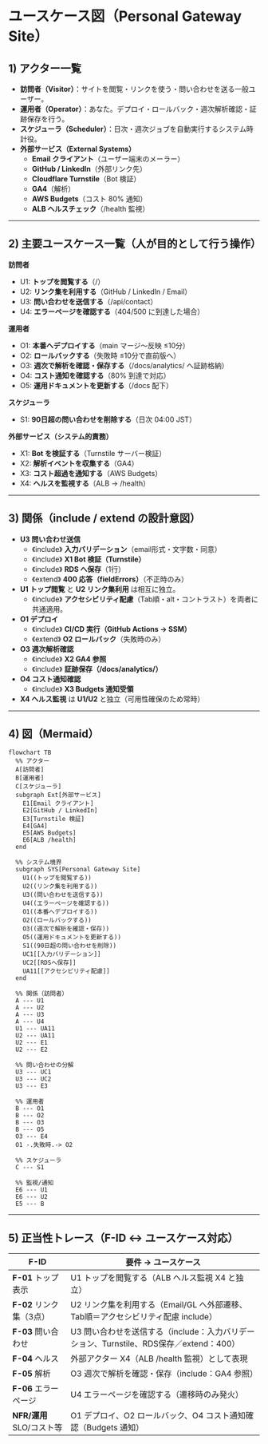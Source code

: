 # ユースケース図（Personal Gateway Site）

## 1) アクター一覧
- **訪問者（Visitor）**：サイトを閲覧・リンクを使う・問い合わせを送る一般ユーザー。
- **運用者（Operator）**：あなた。デプロイ・ロールバック・週次解析確認・証跡保存を行う。
- **スケジューラ（Scheduler）**：日次・週次ジョブを自動実行するシステム時計役。
- **外部サービス（External Systems）**
  - **Email クライアント**（ユーザー端末のメーラー）
  - **GitHub / LinkedIn**（外部リンク先）
  - **Cloudflare Turnstile**（Bot 検証）
  - **GA4**（解析）
  - **AWS Budgets**（コスト 80% 通知）
  - **ALB ヘルスチェック**（/health 監視）

---

## 2) 主要ユースケース一覧（人が目的として行う操作）

**訪問者**
- U1: **トップを閲覧する**（/）
- U2: **リンク集を利用する**（GitHub / LinkedIn / Email）
- U3: **問い合わせを送信する**（/api/contact）
- U4: **エラーページを確認する**（404/500 に到達した場合）

**運用者**
- O1: **本番へデプロイする**（main マージ～反映 ≤10分）
- O2: **ロールバックする**（失敗時 ≤10分で直前版へ）
- O3: **週次で解析を確認・保存する**（/docs/analytics/ へ証跡格納）
- O4: **コスト通知を確認する**（80% 到達で対応）
- O5: **運用ドキュメントを更新する**（/docs 配下）

**スケジューラ**
- S1: **90日超の問い合わせを削除する**（日次 04:00 JST）

**外部サービス（システム的責務）**
- X1: **Bot を検証する**（Turnstile サーバー検証）
- X2: **解析イベントを収集する**（GA4）
- X3: **コスト超過を通知する**（AWS Budgets）
- X4: **ヘルスを監視する**（ALB → /health）

---

## 3) 関係（include / extend の設計意図）
- **U3 問い合わせ送信**
  - 《include》 **入力バリデーション**（email形式・文字数・同意）
  - 《include》 **X1 Bot 検証（Turnstile）**
  - 《include》 **RDS へ保存**（1行）
  - 《extend》 **400 応答（fieldErrors）**（不正時のみ）
- **U1 トップ閲覧** と **U2 リンク集利用** は相互に独立。
  - 《include》 **アクセシビリティ配慮**（Tab順・alt・コントラスト）を両者に共通適用。
- **O1 デプロイ**
  - 《include》 **CI/CD 実行（GitHub Actions → SSM）**
  - 《extend》 **O2 ロールバック**（失敗時のみ）
- **O3 週次解析確認**
  - 《include》 **X2 GA4 参照**
  - 《include》 **証跡保存（/docs/analytics/）**
- **O4 コスト通知確認**
  - 《include》 **X3 Budgets 通知受領**
- **X4 ヘルス監視** は **U1/U2** と独立（可用性確保のため常時）

---

## 4) 図（Mermaid）

```mermaid
flowchart TB
  %% アクター
  A[訪問者]
  B[運用者]
  C[スケジューラ]
  subgraph Ext[外部サービス]
    E1[Email クライアント]
    E2[GitHub / LinkedIn]
    E3[Turnstile 検証]
    E4[GA4]
    E5[AWS Budgets]
    E6[ALB /health]
  end

  %% システム境界
  subgraph SYS[Personal Gateway Site]
    U1((トップを閲覧する))
    U2((リンク集を利用する))
    U3((問い合わせを送信する))
    U4((エラーページを確認する))
    O1((本番へデプロイする))
    O2((ロールバックする))
    O3((週次で解析を確認・保存))
    O5((運用ドキュメントを更新する))
    S1((90日超の問い合わせを削除))
    UC1[[入力バリデーション]]
    UC2[[RDSへ保存]]
    UA11[[アクセシビリティ配慮]]
  end

  %% 関係（訪問者）
  A --- U1
  A --- U2
  A --- U3
  A --- U4
  U1 --- UA11
  U2 --- UA11
  U2 --- E1
  U2 --- E2

  %% 問い合わせの分解
  U3 --- UC1
  U3 --- UC2
  U3 --- E3

  %% 運用者
  B --- O1
  B --- O2
  B --- O3
  B --- O5
  O3 --- E4
  O1 -.失敗時.-> O2

  %% スケジューラ
  C --- S1

  %% 監視/通知
  E6 --- U1
  E6 --- U2
  E5 --- B
````

---

## 5) 正当性トレース（F-ID ↔ ユースケース対応）

| F-ID                | 要件 → ユースケース                                                 |
| ------------------- | ----------------------------------------------------------- |
| **F-01** トップ表示      | U1 トップを閲覧する（ALB ヘルス監視 X4 と独立）                               |
| **F-02** リンク集（3点）   | U2 リンク集を利用する（Email/GL へ外部遷移、Tab順＝アクセシビリティ配慮 include）        |
| **F-03** 問い合わせ      | U3 問い合わせを送信する（include：入力バリデーション、Turnstile、RDS保存／extend：400） |
| **F-04** ヘルス        | 外部アクター X4（ALB /health 監視）として表現                              |
| **F-05** 解析         | O3 週次で解析を確認・保存（include：GA4 参照）                              |
| **F-06** エラーページ     | U4 エラーページを確認する（遷移時のみ発火）                                     |
| **NFR/運用** SLO/コスト等 | O1 デプロイ、O2 ロールバック、O4 コスト通知確認（Budgets 通知）                    |

````

